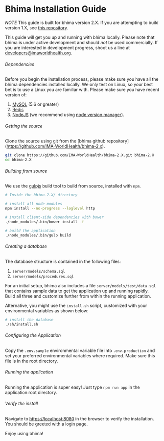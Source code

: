 Bhima Installation Guide
===========================

*NOTE* This guide is built for bhima version 2.X.  If you are attempting to build version 1.X, see [this repository](https://github.com/IMA-WorldHealth/bhima-1.X).

This guide will get you up and running with bhima locally.  Please note that bhima is under active development and should *not* be used commercially.  If you are interested in development progress, shoot us a line at <developers@imaworldhealth.org>.

###### Dependencies
Before you begin the installation process, please make sure you have all the bhima dependencies installed locally.  We only test on Linux, so your best bet is to use a Linux you are familiar with.  Please make sure you have recent version of:
 1. [MySQL](http://dev.mysql.com/downloads/) (5.6 or greater)
 2. [Redis](redis.io)
 3. [NodeJS](https://nodejs.org/en/) (we recommend using [node version manager](https://github.com/creationix/nvm)).


###### Getting the source
Clone the source using git from the [bhima github repository] (https://github.com/IMA-WorldHealth/bhima-2.x).

```bash
git clone https://github.com/IMA-WorldHealth/bhima-2.X.git bhima-2.X
cd bhima-2.X
```

###### Building from source
We use the [gulpjs](http://www.gulpjs.com) build tool to build from source, installed with `npm`.

```bash
# Inside the bhima-2.X/ directory

# install all node modules
npm install --no-progress --loglevel http

# install client-side dependencies with bower
./node_modules/.bin/bower install -f

# build the application
./node_modules/.bin/gulp build
```

###### Creating a database
The database structure is contained in the following files:
 1. `server/models/schema.sql`
 2. `server/models/procedures.sql`

For an initial setup, bhima also includes a file `server/models/test/data.sql` that contains sample data to get the application up and running rapidly.  Build all three and customize further from within the running application.

Alternative, you might use the `install.sh` script, customized with your environmental variables as shown below:

```sh
# install the database
./sh/install.sh
```

###### Configuring the Application
Copy the `.env.sample` environmental variable file into `.env.production` and set your preferred environmental variables where required.  Make sure this file is in the root directory.

###### Running the application
Running the application is super easy!  Just type `npm run app` in the application root directory.

###### Verify the install
Navigate to [https://localhost:8080](https://localhost:8080) in the browser to verify the installation.  You should be greeted with a login page.

Enjoy using bhima!
